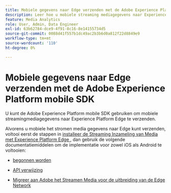 ```yaml
---
title: Mobiele gegevens naar Edge verzenden met de Adobe Experience Platform mobile SDK
description: Leer hoe u mobiele streaming mediagegevens naar Experience Platform Edge verzendt.
feature: Media Analytics
role: User, Admin, Data Engineer
exl-id: 63b62784-dce9-4f91-8c16-8e14155734d5
source-git-commit: 0088d41f557b1dc49ac2b3b6d0a812f22d8849e9
workflow-type: tm+mt
source-wordcount: '110'
ht-degree: 0%

---
```


# Mobiele gegevens naar Edge verzenden met de Adobe Experience Platform mobile SDK

U kunt de Adobe Experience Platform mobile SDK gebruiken om mobiele streamingmediagegevens naar Experience Platform Edge te verzenden.

Alvorens u mobiele het stromen media gegevens naar Edge kunt verzenden, voltooi eerst de stappen in [ installeer de Streaming Inzameling van Media met Experience Platform Edge ](/help/implementation/edge/implementation-edge.md), dan gebruik de volgende documentatiemiddelen om de implementatie voor zowel iOS als Android te voltooien:

* [ begonnen worden ](https://developer.adobe.com/client-sdks/documentation/media-for-edge-network/)

* [ API verwijzing ](https://developer.adobe.com/client-sdks/documentation/media-for-edge-network/api-reference/)

* [ Migreer aan Adobe het Streamen Media voor de uitbreiding van de Edge Network ](https://developer.adobe.com/client-sdks/documentation/adobe-media-analytics/migration-guide/)
